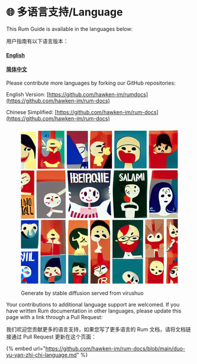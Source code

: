 # 🌐 多语言支持/Language

This Rum Guide is available in the languages below:

用户指南有以下语言版本：

#### [English](https://app.gitbook.com/o/9SHKDQEDtnG5hKH7k38f/s/6EQV9f4Sw1meDmmcnZow/)

#### [简体中文](https://app.gitbook.com/o/9SHKDQEDtnG5hKH7k38f/s/216qTN0ijD75fWVlhcBs/)



Please contribute more languages by forking our GitHub repositories:

English Version: [https://github.com/hawken-im/rumdocs](https://github.com/hawken-im/rum-docs)

Chinese Simplified: [https://github.com/hawken-im/rum-docs](https://github.com/hawken-im/rum-docs)

<figure><img src=".gitbook/assets/image (2).png" alt=""><figcaption><p>Generate by stable diffusion served from virushuo</p></figcaption></figure>

Your contributions to additional language support are welcomed. If you have written Rum documentation in other languages, please update this page with a link through a Pull Request:

我们欢迎您贡献更多的语言支持，如果您写了更多语言的 Rum 文档，请将文档链接通过 Pull Request 更新在这个页面：

{% embed url="https://github.com/hawken-im/rum-docs/blob/main/duo-yu-yan-zhi-chi-language.md" %}
